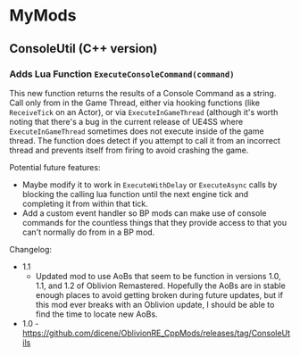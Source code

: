 # MyMods
## ConsoleUtil (C++ version)
### Adds Lua Function `ExecuteConsoleCommand(command)`
This new function returns the results of a Console Command as a string. Call only from in the Game Thread, either via hooking functions (like `ReceiveTick` on an Actor), or via `ExecuteInGameThread` (although it's worth noting that there's a bug in the current release of UE4SS where `ExecuteInGameThread` sometimes does not execute inside of the game thread. The function does detect if you attempt to call it from an incorrect thread and prevents itself from firing to avoid crashing the game.

Potential future features:
 - Maybe modify it to work in `ExecuteWithDelay` or `ExecuteAsync` calls by blocking the calling lua function until the next engine tick and completing it from within that tick.
 - Add a custom event handler so BP mods can make use of console commands for the countless things that they provide access to that you can't normally do from in a BP mod.

Changelog:
 - 1.1
   - Updated mod to use AoBs that seem to be function in versions 1.0, 1.1, and 1.2 of Oblivion Remastered. Hopefully the AoBs are in stable enough places to avoid getting broken during future updates, but if this mod ever breaks with an Oblivion update, I should be able to find the time to locate new AoBs.
 - 1.0 - https://github.com/dicene/OblivionRE_CppMods/releases/tag/ConsoleUtils

